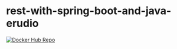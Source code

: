 # rest-with-spring-boot-and-java-erudio

[![Docker Hub Repo](https://img.shields.io/docker/pulls/vinicius14/rest-with-spring-boot-and-java-erudio.svg)](https://hub.docker.com/repository/docker/vinicius14/rest-with-spring-boot-and-java-erudio)
